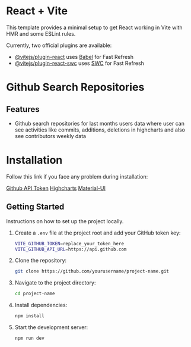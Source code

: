 # React + Vite

This template provides a minimal setup to get React working in Vite with HMR and some ESLint rules.

Currently, two official plugins are available:

-   [@vitejs/plugin-react](https://github.com/vitejs/vite-plugin-react/blob/main/packages/plugin-react/README.md) uses [Babel](https://babeljs.io/) for Fast Refresh
-   [@vitejs/plugin-react-swc](https://github.com/vitejs/vite-plugin-react-swc) uses [SWC](https://swc.rs/) for Fast Refresh

# Github Search Repositories

## Features

-   Github search repositories for last months users data where user can see activities like commits, additions, deletions in highcharts and also see contributors weekly data

# Installation

Follow this link if you face any problem during installation:

[Github API Token](https://docs.github.com/en/enterprise-server@3.9/authentication/keeping-your-account-and-data-secure/managing-your-personal-access-tokens)
[Highcharts](https://www.highcharts.com/?gad_source=1&gclid=CjwKCAjwzN-vBhAkEiwAYiO7oCqiyQSTB2bwRx79R6uBvmmfmXXB2c3cmwVI3am_6QQuE0_g3P22zRoCDpoQAvD_BwE)
[Material-UI](https://mui.com/material-ui/)

## Getting Started

Instructions on how to set up the project locally.

1. Create a `.env` file at the project root and add your GitHub token key:

    ```bash
    VITE_GITHUB_TOKEN=replace_your_token_here
    VITE_GITHUB_API_URL=https://api.github.com
    ```

2. Clone the repository:

    ```bash
    git clone https://github.com/yourusername/project-name.git
    ```

3. Navigate to the project directory:

    ```bash
    cd project-name
    ```

4. Install dependencies:

    ```bash
    npm install
    ```

5. Start the development server:

    ```bash
    npm run dev
    ```

